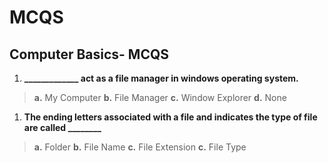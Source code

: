 # MCQS

## Computer Basics- MCQS

1. **_____________ act as a file manager in windows operating system.**

>**a.** My Computer
>**b.** File Manager
>**c.** Window Explorer
>**d.** None

1. **The ending letters associated with a file and indicates the type of file are called ________**

>**a.** Folder
>**b.** File Name
>**c.** File Extension
>**c.** File Type



